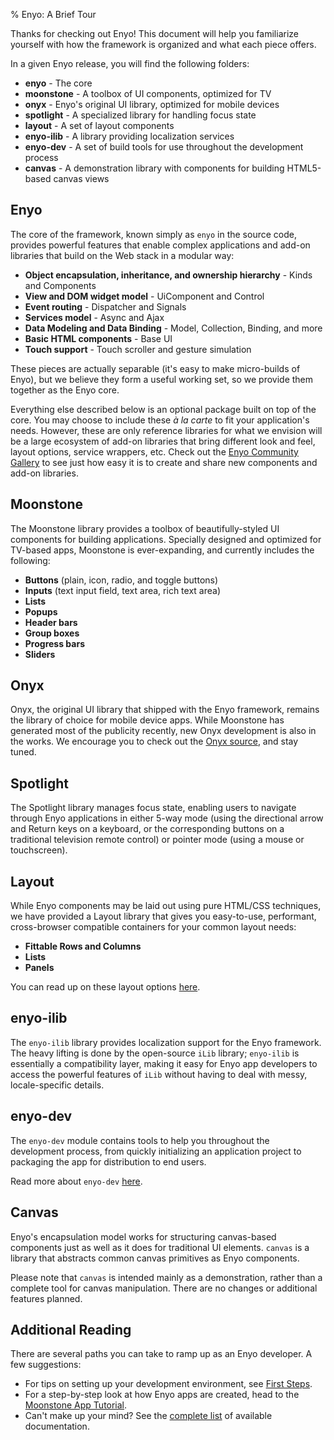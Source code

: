 % Enyo: A Brief Tour

Thanks for checking out Enyo!  This document will help you familiarize yourself
with how the framework is organized and what each piece offers.

In a given Enyo release, you will find the following folders:

* **enyo** - The core
* **moonstone** - A toolbox of UI components, optimized for TV
* **onyx** - Enyo's original UI library, optimized for mobile devices
* **spotlight** - A specialized library for handling focus state
* **layout** - A set of layout components
* **enyo-ilib** - A library providing localization services
* **enyo-dev** - A set of build tools for use throughout the development process
* **canvas** - A demonstration library with components for building HTML5-based canvas views

## Enyo

The core of the framework, known simply as `enyo` in the source code, provides
powerful features that enable complex applications and add-on libraries that
build on the Web stack in a modular way:

* **Object encapsulation, inheritance, and ownership hierarchy** - Kinds and Components
* **View and DOM widget model** - UiComponent and Control
* **Event routing** - Dispatcher and Signals
* **Services model** - Async and Ajax
* **Data Modeling and Data Binding** - Model, Collection, Binding, and more
* **Basic HTML components** - Base UI
* **Touch support** - Touch scroller and gesture simulation

These pieces are actually separable (it's easy to make micro-builds of Enyo),
but we believe they form a useful working set, so we provide them together as
the Enyo core.

Everything else described below is an optional package built on top of the core.
You may choose to include these *&agrave; la carte* to fit your application's
needs.  However, these are only reference libraries for what we envision will be
a large ecosystem of add-on libraries that bring different look and feel, layout
options, service wrappers, etc.  Check out the [Enyo Community
Gallery](http://enyojs.com/gallery) to see just how easy it is to create and
share new components and add-on libraries.

## Moonstone

The Moonstone library provides a toolbox of beautifully-styled UI components for
building applications.  Specially designed and optimized for TV-based apps,
Moonstone is ever-expanding, and currently includes the following:

* **Buttons** (plain, icon, radio, and toggle buttons)
* **Inputs** (text input field, text area, rich text area)
* **Lists**
* **Popups**
* **Header bars**
* **Group boxes**
* **Progress bars**
* **Sliders**

## Onyx

Onyx, the original UI library that shipped with the Enyo framework, remains the
library of choice for mobile device apps.  While Moonstone has generated most of
the publicity recently, new Onyx development is also in the works.  We encourage
you to check out the [Onyx source](https://github.com/enyojs/onyx), and stay
tuned.

## Spotlight

The Spotlight library manages focus state, enabling users to navigate through
Enyo applications in either 5-way mode (using the directional arrow and Return
keys on a keyboard, or the corresponding buttons on a traditional television
remote control) or pointer mode (using a mouse or touchscreen).

## Layout

While Enyo components may be laid out using pure HTML/CSS techniques, we have
provided a Layout library that gives you easy-to-use, performant, cross-browser
compatible containers for your common layout needs:

* **Fittable Rows and Columns**
* **Lists**
* **Panels**

You can read up on these layout options [here](https://github.com/enyojs/layout).

## enyo-ilib

The `enyo-ilib` library provides localization support for the Enyo framework.
The heavy lifting is done by the open-source `iLib` library; `enyo-ilib` is
essentially a compatibility layer, making it easy for Enyo app developers to
access the powerful features of `iLib` without having to deal with messy,
locale-specific details.

## enyo-dev

The `enyo-dev` module contains tools to help you throughout the development
process, from quickly initializing an application project to packaging the app
for distribution to end users.

Read more about `enyo-dev` [here](https://github.com/enyojs/enyo-dev).

## Canvas

Enyo's encapsulation model works for structuring canvas-based components just as
well as it does for traditional UI elements.  `canvas` is a library that
abstracts common canvas primitives as Enyo components.

Please note that `canvas` is intended mainly as a demonstration, rather than a
complete tool for canvas manipulation.  There are no changes or additional
features planned.

## Additional Reading

There are several paths you can take to ramp up as an Enyo developer.
A few suggestions:

* For tips on setting up your development environment, see [First
    Steps](first-steps.html).
* For a step-by-step look at how Enyo apps are created, head to the [Moonstone
    App Tutorial](moonstone-app-tutorial.html).
* Can't make up your mind?  See the [complete list](../index.html) of available
    documentation.
